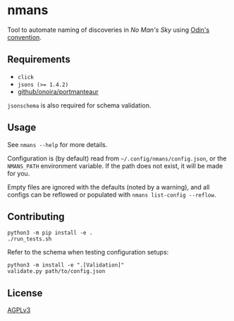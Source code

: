 # nmans

Tool to automate naming of discoveries in _No Man's Sky_ using [Odin's convention][0].

[0]: https://www.odingaming.com/2018/01/15/no-mans-sky-naming-convention/ "No Man’s Sky Naming Convention – Odin’s Convention"

## Requirements

- `click`
- `jsons (>= 1.4.2)`
- [github/onoira/portmanteaur](https://github.com/onoira/portmanteaur)

`jsonschema` is also required for schema validation.

## Usage

See `nmans --help` for more details.

Configuration is (by default) read from `~/.config/nmans/config.json`, or the `NMANS_PATH` environment variable. If the path does not exist, it will be made for you.

Empty files are ignored with the defaults (noted by a warning), and all configs can be reflowed or populated with `nmans list-config --reflow`.

## Contributing

    python3 -m pip install -e .
    ./run_tests.sh

Refer to the schema when testing configuration setups:

    python3 -m install -e ".[Validation]"
    validate.py path/to/config.json

## License

[AGPLv3](LICENSE)
